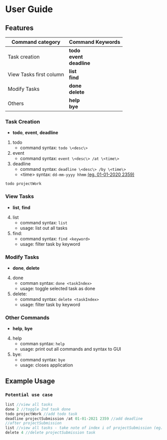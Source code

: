 # User Guide

## Features 

Command category | Command Keywords
------------ | -------------
Task creation | **todo** </br> **event**<br/> **deadline**
View Tasks first column | **list** </br> **find**
Modify Tasks | **done** </br> **delete**
Others | **help** </br> **bye**

### Task Creation
* **todo**, **event**, **deadline**
1. todo
   - command syntax: `todo \<desc\>`
2. event
    - command syntax: `event \<desc\> /at \<time\>`
3. deadline
    - command syntax: `deadline \<desc\> /by \<time\>`
    - \<time\> syntax: `dd-mm-yyyy hhmm` 
      <u>(eg. 01-01-2020 2359)</u>

```
todo projectWork
```

### View Tasks
* **list**, **find**
4. list
   - command syntax: `list`
   - usage: list out all tasks
5. find: 
   - command syntax: `find <keyword>`
   - usage: filter task by keyword

### Modify Tasks
* **done**, **delete**
4. done
    - comman syntax: `done <taskIndex>`
    - usage: toggle selected task as done
5. delete:
    - command syntax: `delete <taskIndex>`
    - usage: filter task by keyword

### Other Commands
* **help**, **bye**
4. help
    - comman syntax: `help`
    - usage: print out all commands and syntax to GUI
5. bye:
    - command syntax: `bye`
    - usage: closes application
    
## Example Usage

### `Potential use case` 


```Java
list //view all tasks
done 2 //toggle 2nd task done
todo projectWork //add todo task
deadline projectSubmission /at 01-01-2021 2359 //add deadline
//after projectSubmission
list //view all tasks - take note of index i of projectSubmission (eg. i = 4)
delete 4 //delete projectSubmission task

```
